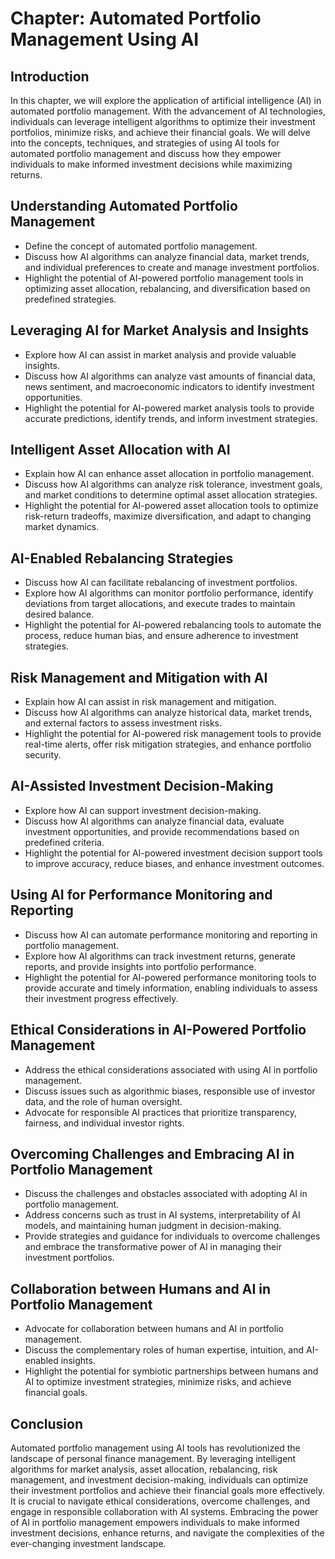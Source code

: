 Chapter: Automated Portfolio Management Using AI
================================================

Introduction
------------

In this chapter, we will explore the application of artificial intelligence (AI) in automated portfolio management. With the advancement of AI technologies, individuals can leverage intelligent algorithms to optimize their investment portfolios, minimize risks, and achieve their financial goals. We will delve into the concepts, techniques, and strategies of using AI tools for automated portfolio management and discuss how they empower individuals to make informed investment decisions while maximizing returns.

Understanding Automated Portfolio Management
--------------------------------------------

* Define the concept of automated portfolio management.
* Discuss how AI algorithms can analyze financial data, market trends, and individual preferences to create and manage investment portfolios.
* Highlight the potential of AI-powered portfolio management tools in optimizing asset allocation, rebalancing, and diversification based on predefined strategies.

Leveraging AI for Market Analysis and Insights
----------------------------------------------

* Explore how AI can assist in market analysis and provide valuable insights.
* Discuss how AI algorithms can analyze vast amounts of financial data, news sentiment, and macroeconomic indicators to identify investment opportunities.
* Highlight the potential for AI-powered market analysis tools to provide accurate predictions, identify trends, and inform investment strategies.

Intelligent Asset Allocation with AI
------------------------------------

* Explain how AI can enhance asset allocation in portfolio management.
* Discuss how AI algorithms can analyze risk tolerance, investment goals, and market conditions to determine optimal asset allocation strategies.
* Highlight the potential for AI-powered asset allocation tools to optimize risk-return tradeoffs, maximize diversification, and adapt to changing market dynamics.

AI-Enabled Rebalancing Strategies
---------------------------------

* Discuss how AI can facilitate rebalancing of investment portfolios.
* Explore how AI algorithms can monitor portfolio performance, identify deviations from target allocations, and execute trades to maintain desired balance.
* Highlight the potential for AI-powered rebalancing tools to automate the process, reduce human bias, and ensure adherence to investment strategies.

Risk Management and Mitigation with AI
--------------------------------------

* Explain how AI can assist in risk management and mitigation.
* Discuss how AI algorithms can analyze historical data, market trends, and external factors to assess investment risks.
* Highlight the potential for AI-powered risk management tools to provide real-time alerts, offer risk mitigation strategies, and enhance portfolio security.

AI-Assisted Investment Decision-Making
--------------------------------------

* Explore how AI can support investment decision-making.
* Discuss how AI algorithms can analyze financial data, evaluate investment opportunities, and provide recommendations based on predefined criteria.
* Highlight the potential for AI-powered investment decision support tools to improve accuracy, reduce biases, and enhance investment outcomes.

Using AI for Performance Monitoring and Reporting
-------------------------------------------------

* Discuss how AI can automate performance monitoring and reporting in portfolio management.
* Explore how AI algorithms can track investment returns, generate reports, and provide insights into portfolio performance.
* Highlight the potential for AI-powered performance monitoring tools to provide accurate and timely information, enabling individuals to assess their investment progress effectively.

Ethical Considerations in AI-Powered Portfolio Management
---------------------------------------------------------

* Address the ethical considerations associated with using AI in portfolio management.
* Discuss issues such as algorithmic biases, responsible use of investor data, and the role of human oversight.
* Advocate for responsible AI practices that prioritize transparency, fairness, and individual investor rights.

Overcoming Challenges and Embracing AI in Portfolio Management
--------------------------------------------------------------

* Discuss the challenges and obstacles associated with adopting AI in portfolio management.
* Address concerns such as trust in AI systems, interpretability of AI models, and maintaining human judgment in decision-making.
* Provide strategies and guidance for individuals to overcome challenges and embrace the transformative power of AI in managing their investment portfolios.

Collaboration between Humans and AI in Portfolio Management
-----------------------------------------------------------

* Advocate for collaboration between humans and AI in portfolio management.
* Discuss the complementary roles of human expertise, intuition, and AI-enabled insights.
* Highlight the potential for symbiotic partnerships between humans and AI to optimize investment strategies, minimize risks, and achieve financial goals.

Conclusion
----------

Automated portfolio management using AI tools has revolutionized the landscape of personal finance management. By leveraging intelligent algorithms for market analysis, asset allocation, rebalancing, risk management, and investment decision-making, individuals can optimize their investment portfolios and achieve their financial goals more effectively. It is crucial to navigate ethical considerations, overcome challenges, and engage in responsible collaboration with AI systems. Embracing the power of AI in portfolio management empowers individuals to make informed investment decisions, enhance returns, and navigate the complexities of the ever-changing investment landscape.
